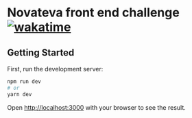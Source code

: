 # Novateva front end challenge [![wakatime](https://wakatime.com/badge/user/b9d25ba3-da9c-44da-9a0b-bd8bb81c6074/project/ab4cad2c-ffe2-4011-9b32-78503a9f3547.svg)](https://wakatime.com/badge/user/b9d25ba3-da9c-44da-9a0b-bd8bb81c6074/project/ab4cad2c-ffe2-4011-9b32-78503a9f3547)

## Getting Started

First, run the development server:

```bash
npm run dev
# or
yarn dev
```

Open [http://localhost:3000](http://localhost:3000) with your browser to see the result.
